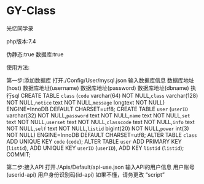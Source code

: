 # GY-Class
光忆同学录

php版本:7.4

伪静态:true
数据库:true

使用方法:
    
  第一步:添加数据库
    打开./Config/User/mysql.json
      输入数据库信息
        数据库地址(host)
        数据库地址(username)
        数据库地址(password)
        数据库地址(dbname)
      执行sql
        CREATE TABLE `class` (`code` varchar(64) NOT NULL,`class` varchar(128) NOT NULL,`notice` text NOT NULL,`message` longtext NOT NULL) ENGINE=InnoDB DEFAULT CHARSET=utf8;
        CREATE TABLE `user` (`userID` varchar(32) NOT NULL,`password` text NOT NULL,`name` text NOT NULL,`set` text NOT NULL,`userset` text NOT NULL,`classcode` text NOT NULL,`info` text NOT NULL,`self` text NOT NULL,`listid` bigint(20) NOT NULL,`power` int(3) NOT NULL) ENGINE=InnoDB DEFAULT CHARSET=utf8;
        ALTER TABLE `class` ADD UNIQUE KEY `code` (`code`);
        ALTER TABLE `user` ADD PRIMARY KEY (`listid`), ADD UNIQUE KEY `userID` (`userID`), ADD KEY `listid` (`listid`); COMMIT;
        
   第二步:接入API
     打开./Apis/Default/api-use.json
       输入API的用户信息
         用户账号(userid-api)
         用户身份识别码(id-api)
         如果不懂，请务更改 “script”
   
